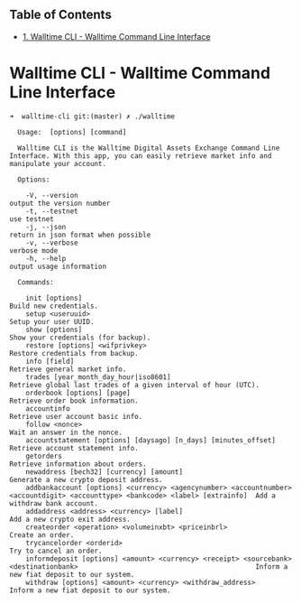 <div id="table-of-contents">
<h2>Table of Contents</h2>
<div id="text-table-of-contents">
<ul>
<li><a href="#sec-1">1. Walltime CLI - Walltime Command Line Interface</a></li>
</ul>
</div>
</div>

# Walltime CLI - Walltime Command Line Interface<a id="sec-1" name="sec-1"></a>

    ➜  walltime-cli git:(master) ✗ ./walltime 
    
      Usage:  [options] [command]
    
      Walltime CLI is the Walltime Digital Assets Exchange Command Line Interface. With this app, you can easily retrieve market info and manipulate your account.
    
      Options:
    
        -V, --version                                                                                                                   output the version number
        -t, --testnet                                                                                                                   use testnet
        -j, --json                                                                                                                      return in json format when possible
        -v, --verbose                                                                                                                   verbose mode
        -h, --help                                                                                                                      output usage information
    
      Commands:
    
        init [options]                                                                                                                  Build new credentials.
        setup <useruuid>                                                                                                                Setup your user UUID.
        show [options]                                                                                                                  Show your credentials (for backup).
        restore [options] <wifprivkey>                                                                                                  Restore credentials from backup.
        info [field]                                                                                                                    Retrieve general market info.
        trades [year_month_day_hour|iso8601]                                                                                            Retrieve global last trades of a given interval of hour (UTC).
        orderbook [options] [page]                                                                                                      Retrieve order book information.
        accountinfo                                                                                                                     Retrieve user account basic info.
        follow <nonce>                                                                                                                  Wait an answer in the nonce.
        accountstatement [options] [daysago] [n_days] [minutes_offset]                                                                  Retrieve account statement info.
        getorders                                                                                                                       Retrieve information about orders.
        newaddress [bech32] [currency] [amount]                                                                                         Generate a new crypto deposit address.
        addbankaccount [options] <currency> <agencynumber> <accountnumber> <accountdigit> <accounttype> <bankcode> <label> [extrainfo]  Add a withdraw bank account.
        addaddress <address> <currency> [label]                                                                                         Add a new crypto exit address.
        createorder <operation> <volumeinxbt> <priceinbrl>                                                                              Create an order.
        trycancelorder <orderid>                                                                                                        Try to cancel an order.
        informdeposit [options] <amount> <currency> <receipt> <sourcebank> <destinationbank>                                            Inform a new fiat deposit to our system.
        withdraw [options] <amount> <currency> <withdraw_address>                                                                       Inform a new fiat deposit to our system.
